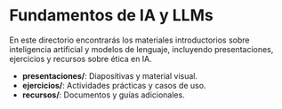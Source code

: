 # Fundamentos de IA y LLMs

En este directorio encontrarás los materiales introductorios sobre inteligencia artificial y modelos de lenguaje, incluyendo presentaciones, ejercicios y recursos sobre ética en IA.

- **presentaciones/**: Diapositivas y material visual.
- **ejercicios/**: Actividades prácticas y casos de uso.
- **recursos/**: Documentos y guías adicionales. 